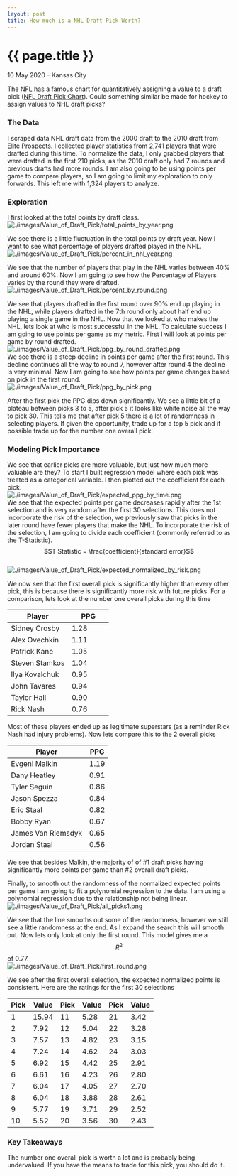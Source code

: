 ```yaml
---
layout: post
title: How much is a NHL Draft Pick Worth?
---
```


{{ page.title }}
================

<p class="meta">10 May 2020 - Kansas City</p> 

The NFL has a famous chart for quantitatively assigning a value to a draft pick ([NFL Draft Pick Chart](https://www.pro-football-reference.com/draft/draft_trade_value.htm)).  Could something similar be made for hockey to assign values to NHL draft picks? 

### The Data
I scraped data NHL draft data from the 2000 draft to the 2010 draft from [Elite Prospects](https://www.eliteprospects.com/).  I collected player statistics from 2,741 players that were drafted during this time.  To normalize the data, I only grabbed players that were drafted in the first 210 picks, as the 2010 draft only had 7 rounds and previous drafts had more rounds.  I am also going to be using points per game to compare players, so I am going to limit my exploration to only forwards.  This left me with 1,324 players to analyze.   

### Exploration 

I first looked at the total points by draft class.<br>
![./images/Value_of_Draft_Pick/total_points_by_year.png](https://raw.githubusercontent.com/sik-flow/sik-flow.github.io/master/_posts/Images/Value_of_Draft_Pick/total_points_by_year.png)

We see there is a little fluctuation in the total points by draft year.  Now I want to see what percentage of players drafted played in the NHL.<br>
![./images/Value_of_Draft_Pick/percent_in_nhl_year.png](https://raw.githubusercontent.com/sik-flow/sik-flow.github.io/master/_posts/Images/Value_of_Draft_Pick/percent_in_nhl_year.png)

We see that the number of players that play in the NHL varies between 40% and around 60%.  Now I am going to see how the Percentage of Players varies by the round they were drafted.<br>
![./images/Value_of_Draft_Pick/percent_by_round.png](https://raw.githubusercontent.com/sik-flow/sik-flow.github.io/master/_posts/Images/Value_of_Draft_Pick/percent_by_round.png)

We see that players drafted in the first round over 90% end up playing in the NHL, while players drafted in the 7th round only about half end up playing a single game in the NHL.  Now that we looked at who makes the NHL, lets look at who is most successful in the NHL.  To calculate success I am going to use points per game as my metric.  First I will look at points per game by round drafted.<br>
![./images/Value_of_Draft_Pick/ppg_by_round_drafted.png](https://raw.githubusercontent.com/sik-flow/sik-flow.github.io/master/_posts/Images/Value_of_Draft_Pick/ppg_by_round_drafted.png)<br>
We see there is a steep decline in points per game after the first round.  This decline continues all the way to round 7, however after round 4 the decline is very minimal.  Now I am going to see how points per game changes based on pick in the first round.<br>
![./images/Value_of_Draft_Pick/ppg_by_pick.png](https://raw.githubusercontent.com/sik-flow/sik-flow.github.io/master/_posts/Images/Value_of_Draft_Pick/ppg_by_pick.png)<br>

After the first pick the PPG dips down significantly.  We see a little bit of a plateau between picks 3 to 5, after pick 5 it looks like white noise all the way to pick 30.  This tells me that after pick 5 there is a lot of randomness in selecting players.  If given the opportunity, trade up for a top 5 pick and if possible trade up for the number one overall pick.  

### Modeling Pick Importance 

We see that earlier picks are more valuable, but just how much more valuable are they? To start I built regression model where each pick was treated as a categorical variable.  I then plotted out the coefficient for each pick.<br>
![./images/Value_of_Draft_Pick/expected_ppg_by_time.png](https://raw.githubusercontent.com/sik-flow/sik-flow.github.io/master/_posts/Images/Value_of_Draft_Pick/expected_ppg_by_pick.png)<br>
We see that the expected points per game decreases rapidly after the 1st selection and is very random after the first 30 selections. This does not incorporate the risk of the selection, we previously saw that picks in the later round have fewer players that make the NHL.  To incorporate the risk of the selection, I am going to divide each coefficient (commonly referred to as the T-Statistic).<br> 
$$T Statistic = \frac{coefficient}{standard error}$$<br>
![./images/Value_of_Draft_Pick/expected_normalized_by_risk.png](https://raw.githubusercontent.com/sik-flow/sik-flow.github.io/master/_posts/Images/Value_of_Draft_Pick/expected_normalized_by_risk.png)

We now see that the first overall pick is significantly higher than every other pick, this is because there is significantly more risk with future picks.  For a comparison, lets look at the number one overall picks during this time<br>

<table>
<colgroup>
<col width="60%" />
<col width="40%" />
</colgroup>
<thead>
<tr class="header">
<th>Player</th>
<th>PPG</th>
</tr>
</thead>
<tbody>
<tr>
<td markdown="span">Sidney Crosby</td>
<td markdown="span">1.28</td>
</tr>
<tr>
<td markdown="span">Alex Ovechkin</td>
<td markdown="span">1.11
</td>
</tr>
<tr>
<td markdown="span">Patrick Kane</td>
<td markdown="span">1.05
</td>
</tr>
<tr>
<td markdown="span">Steven Stamkos</td>
<td markdown="span">1.04
</td>
</tr>
<tr>
<td markdown="span">Ilya Kovalchuk</td>
<td markdown="span">0.95
</td>
</tr>
<tr>
<td markdown="span">John Tavares</td>
<td markdown="span">0.94
</td>
</tr>
<tr>
<td markdown="span">Taylor Hall</td>
<td markdown="span">0.90
</td>
</tr>
<tr>
<td markdown="span">Rick Nash</td>
<td markdown="span">0.76
</td>
</tr>
</tbody>
</table>

Most of these players ended up as legitimate superstars (as a reminder Rick Nash had injury problems).  Now lets compare this to the 2 overall picks<br>

| Player             | PPG  |
|--------------------|------|
| Evgeni Malkin      | 1.19 |
| Dany Heatley       | 0.91 |
| Tyler Seguin       | 0.86 |
| Jason Spezza       | 0.84 |
| Eric Staal         | 0.82 |
| Bobby Ryan         | 0.67 |
| James Van Riemsdyk | 0.65 |
| Jordan Staal       | 0.56 |

We see that besides Malkin, the majority of of #1 draft picks having significantly more points per game than #2 overall draft picks. 

Finally, to smooth out the randomness of the normalized expected points per game I am going to fit a polynomial regression to the data.  I am using a polynomial regression due to the relationship not being linear.<br>
![./images/Value_of_Draft_Pick/all_picks1.png](https://raw.githubusercontent.com/sik-flow/sik-flow.github.io/master/_posts/Images/Value_of_Draft_Pick/all_picks1.png)

We see that the line smooths out some of the randomness, however we still see a little randomness at the end.  As I expand the search this will smooth out.  Now lets only look at only the first round.  This model gives me a $$R^2$$ of 0.77.<br>
![./images/Value_of_Draft_Pick/first_round.png](https://raw.githubusercontent.com/sik-flow/sik-flow.github.io/master/_posts/Images/Value_of_Draft_Pick/first_round.png)

We see after the first overall selection, the expected normalized points is consistent.  Here are the ratings for the first 30 selections<br>

| Pick | Value | Pick | Value | Pick | Value |
|------|-------|------|-------|------|-------|
| 1    | 15.94 | 11   | 5.28  | 21   | 3.42  |
| 2    | 7.92  | 12   | 5.04  | 22   | 3.28  |
| 3    | 7.57  | 13   | 4.82  | 23   | 3.15  |
| 4    | 7.24  | 14   | 4.62  | 24   | 3.03  |
| 5    | 6.92  | 15   | 4.42  | 25   | 2.91  |
| 6    | 6.61  | 16   | 4.23  | 26   | 2.80  |
| 7    | 6.04  | 17   | 4.05  | 27   | 2.70  |
| 8    | 6.04  | 18   | 3.88  | 28   | 2.61  |
| 9    | 5.77  | 19   | 3.71  | 29   | 2.52  |
| 10   | 5.52  | 20   | 3.56  | 30   | 2.43  |

### Key Takeaways

The number one overall pick is worth a lot and is probably being undervalued.  If you have the means to trade for this pick, you should do it.  

